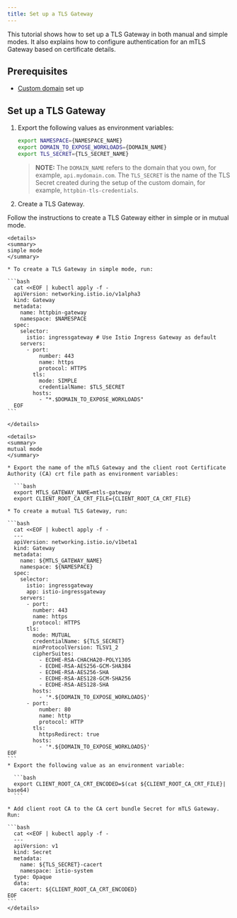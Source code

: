 ```yaml
---
title: Set up a TLS Gateway
---
```


This tutorial shows how to set up a TLS Gateway in both manual and simple modes. It also explains how to configure authentication for an mTLS Gateway based on certificate details.

## Prerequisites

* [Custom domain](../00-api-exposure/apix-02-setup-custom-domain-for-workload.md) set up

## Set up a TLS Gateway

1. Export the following values as environment variables:

   ```bash
   export NAMESPACE={NAMESPACE_NAME}
   export DOMAIN_TO_EXPOSE_WORKLOADS={DOMAIN_NAME} 
   export TLS_SECRET={TLS_SECRET_NAME}
   ```
   >**NOTE:** The `DOMAIN_NAME` refers to the domain that you own, for example, `api.mydomain.com`. The `TLS_SECRET` is the name of the TLS Secret created during the setup of the custom domain, for example, `httpbin-tls-credentials`. 

2. Create a TLS Gateway.

  Follow the instructions to create a TLS Gateway either in simple or in mutual mode.
  
  <div tabs>

    <details>
    <summary>
    simple mode
    </summary>

    * To create a TLS Gateway in simple mode, run:

    ```bash
      cat <<EOF | kubectl apply -f -
      apiVersion: networking.istio.io/v1alpha3
      kind: Gateway
      metadata:
        name: httpbin-gateway
        namespace: $NAMESPACE
      spec:
        selector:
          istio: ingressgateway # Use Istio Ingress Gateway as default
        servers:
          - port:
              number: 443
              name: https
              protocol: HTTPS
            tls:
              mode: SIMPLE
              credentialName: $TLS_SECRET
            hosts:
              - "*.$DOMAIN_TO_EXPOSE_WORKLOADS"
      EOF
    ```
    
    </details>

    <details>
    <summary>
    mutual mode
    </summary>

    * Export the name of the mTLS Gateway and the client root Certificate Authority (CA) crt file path as environment variables:

      ```bash
      export MTLS_GATEWAY_NAME=mtls-gateway
      export CLIENT_ROOT_CA_CRT_FILE={CLIENT_ROOT_CA_CRT_FILE}

    * To create a mutual TLS Gateway, run:
    
    ```bash
      cat <<EOF | kubectl apply -f -
      ---
      apiVersion: networking.istio.io/v1beta1
      kind: Gateway
      metadata:
        name: ${MTLS_GATEWAY_NAME}
        namespace: ${NAMESPACE}
      spec:
        selector:
          istio: ingressgateway
          app: istio-ingressgateway
        servers:
          - port:
            number: 443
            name: https
            protocol: HTTPS
          tls:
            mode: MUTUAL
            credentialName: ${TLS_SECRET}
            minProtocolVersion: TLSV1_2
            cipherSuites:
              - ECDHE-RSA-CHACHA20-POLY1305
              - ECDHE-RSA-AES256-GCM-SHA384
              - ECDHE-RSA-AES256-SHA
              - ECDHE-RSA-AES128-GCM-SHA256
              - ECDHE-RSA-AES128-SHA
            hosts:
              - '*.${DOMAIN_TO_EXPOSE_WORKLOADS}'
          - port:
              number: 80
              name: http
              protocol: HTTP
            tls:
              httpsRedirect: true
            hosts:
              - '*.${DOMAIN_TO_EXPOSE_WORKLOADS}'
    EOF
    ```
    * Export the following value as an environment variable:

      ```bash
      export CLIENT_ROOT_CA_CRT_ENCODED=$(cat ${CLIENT_ROOT_CA_CRT_FILE}| base64)
      ```

    * Add client root CA to the CA cert bundle Secret for mTLS Gateway. Run:

    ```bash
      cat <<EOF | kubectl apply -f -
      ---
      apiVersion: v1
      kind: Secret
      metadata:
        name: ${TLS_SECRET}-cacert
        namespace: istio-system
      type: Opaque
      data:
        cacert: ${CLIENT_ROOT_CA_CRT_ENCODED}
    EOF
    ```
    </details>
  </div>